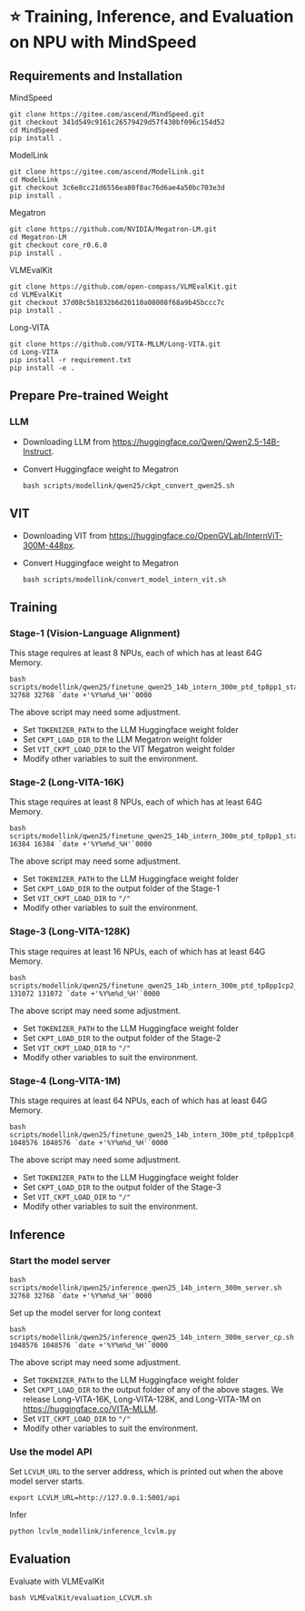 
# ⭐ Training, Inference, and Evaluation on NPU with MindSpeed
## Requirements and Installation

MindSpeed
```
git clone https://gitee.com/ascend/MindSpeed.git
git checkout 341d549c9161c26579429d57f430bf096c154d52
cd MindSpeed
pip install .
```

ModelLink
```
git clone https://gitee.com/ascend/ModelLink.git
cd ModelLink
git checkout 3c6e8cc21d6556ea80f8ac76d6ae4a50bc703e3d
pip install .
```

Megatron
```
git clone https://github.com/NVIDIA/Megatron-LM.git
cd Megatron-LM
git checkout core_r0.6.0
pip install .
```

VLMEvalKit
```
git clone https://github.com/open-compass/VLMEvalKit.git
cd VLMEvalKit
git checkout 37d08c5b1832b6d20110a08008f68a9b45bccc7c
pip install .
```

Long-VITA
```
git clone https://github.com/VITA-MLLM/Long-VITA.git
cd Long-VITA
pip install -r requirement.txt
pip install -e .
```

## Prepare Pre-trained Weight

### LLM
- Downloading LLM from https://huggingface.co/Qwen/Qwen2.5-14B-Instruct.

- Convert Huggingface weight to Megatron
  ```
  bash scripts/modellink/qwen25/ckpt_convert_qwen25.sh
  ```
## VIT
- Downloading VIT from https://huggingface.co/OpenGVLab/InternViT-300M-448px.

- Convert Huggingface weight to Megatron
  ```
  bash scripts/modellink/convert_model_intern_vit.sh
  ```

## Training
### Stage-1 (Vision-Language Alignment)
This stage requires at least 8 NPUs, each of which has at least 64G Memory.

```
bash scripts/modellink/qwen25/finetune_qwen25_14b_intern_300m_ptd_tp8pp1_stage1.sh 32768 32768 `date +'%Y%m%d_%H'`0000
```

The above script may need some adjustment.

- Set `TOKENIZER_PATH` to the LLM Huggingface weight folder
- Set `CKPT_LOAD_DIR` to the LLM Megatron weight folder
- Set `VIT_CKPT_LOAD_DIR` to the VIT Megatron weight folder
- Modify other variables to suit the environment.

### Stage-2 (Long-VITA-16K)
This stage requires at least 8 NPUs, each of which has at least 64G Memory.

```
bash scripts/modellink/qwen25/finetune_qwen25_14b_intern_300m_ptd_tp8pp1_stage2.sh 16384 16384 `date +'%Y%m%d_%H'`0000
```

The above script may need some adjustment.

- Set `TOKENIZER_PATH` to the LLM Huggingface weight folder
- Set `CKPT_LOAD_DIR` to the output folder of the Stage-1
- Set `VIT_CKPT_LOAD_DIR` to `"/"`
- Modify other variables to suit the environment.


### Stage-3 (Long-VITA-128K)
This stage requires at least 16 NPUs, each of which has at least 64G Memory.

```
bash scripts/modellink/qwen25/finetune_qwen25_14b_intern_300m_ptd_tp8pp1cp2_stage3.sh 131072 131072 `date +'%Y%m%d_%H'`0000
```

The above script may need some adjustment.

- Set `TOKENIZER_PATH` to the LLM Huggingface weight folder
- Set `CKPT_LOAD_DIR` to the output folder of the Stage-2
- Set `VIT_CKPT_LOAD_DIR` to `"/"`
- Modify other variables to suit the environment.


### Stage-4 (Long-VITA-1M)
This stage requires at least 64 NPUs, each of which has at least 64G Memory.

```
bash scripts/modellink/qwen25/finetune_qwen25_14b_intern_300m_ptd_tp8pp1cp8_stage4.sh 1048576 1048576 `date +'%Y%m%d_%H'`0000
```

The above script may need some adjustment.

- Set `TOKENIZER_PATH` to the LLM Huggingface weight folder
- Set `CKPT_LOAD_DIR` to the output folder of the Stage-3
- Set `VIT_CKPT_LOAD_DIR` to `"/"`
- Modify other variables to suit the environment.


## Inference
### Start the model server

```
bash scripts/modellink/qwen25/inference_qwen25_14b_intern_300m_server.sh 32768 32768 `date +'%Y%m%d_%H'`0000
```

Set up the model server for long context
```
bash scripts/modellink/qwen25/inference_qwen25_14b_intern_300m_server_cp.sh 1048576 1048576 `date +'%Y%m%d_%H'`0000
```
The above script may need some adjustment.

- Set `TOKENIZER_PATH` to the LLM Huggingface weight folder
- Set `CKPT_LOAD_DIR` to the output folder of any of the above stages.
  We release Long-VITA-16K, Long-VITA-128K, and Long-VITA-1M on https://huggingface.co/VITA-MLLM.
- Set `VIT_CKPT_LOAD_DIR` to `"/"`
- Modify other variables to suit the environment.

### Use the model API
Set `LCVLM_URL` to the server address, which is printed out when the above model server starts.
```
export LCVLM_URL=http://127.0.0.1:5001/api
```

Infer
```
python lcvlm_modellink/inference_lcvlm.py
```

## Evaluation

Evaluate with VLMEvalKit
```
bash VLMEvalKit/evaluation_LCVLM.sh
```


